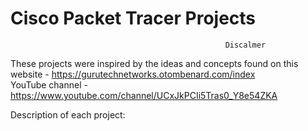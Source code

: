 # Cisco Packet Tracer Projects
                                                    Discalmer
These projects were inspired by the ideas and concepts found on this website - https://gurutechnetworks.otombenard.com/index         
YouTube channel - https://www.youtube.com/channel/UCxJkPCIi5Tras0_Y8e54ZKA

Description of each project:
